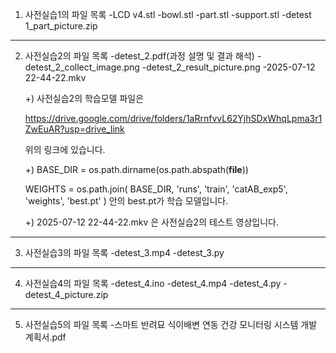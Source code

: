 1) 사전실습1의 파일 목록
   -LCD v4.stl 
   -bowl.stl
   -part.stl
   -support.stl
   -detest 1_part_picture.zip

---------------------------------------
   
2) 사전실습2의 파일 목록
   -detest_2.pdf(과정 설명 및 결과 해석)
   -detest_2_collect_image.png
   -detest_2_result_picture.png
   -2025-07-12 22-44-22.mkv

   +) 사전실습2의 학습모델 파일은 

    https://drive.google.com/drive/folders/1aRrnfvvL62YjhSDxWhqLpma3r1ZwEuAR?usp=drive_link

    위의 링크에 있습니다.

   +) BASE_DIR = os.path.dirname(os.path.abspath(__file__))

    WEIGHTS = os.path.join(
        BASE_DIR,
        'runs',
        'train',
        'catAB_exp5',
        'weights',
        'best.pt'
    )
    안의 best.pt가 학습 모델입니다.

   +) 2025-07-12 22-44-22.mkv 은 사전실습2의 테스트 영상입니다.

---------------------------------------

3) 사전실습3의 파일 목록
   -detest_3.mp4
   -detest_3.py

---------------------------------------

4) 사전실습4의 파일 목록
   -detest_4.ino
   -detest_4.mp4
   -detest_4.py
   -detest_4_picture.zip
   
---------------------------------------

5) 사전실습5의 파일 목록
   -스마트 반려묘 식이배변 연동 건강 모니터링 시스템 개발 계획서.pdf
